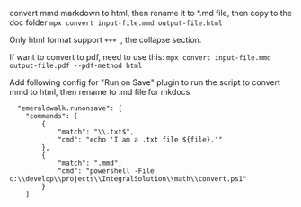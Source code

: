 convert mmd markdown to html, then rename it to *.md file, then copy to the doc folder
`mpx convert input-file.mmd output-file.html`

Only html format support `+++ `, the collapse section.

If want to convert to pdf, need to use this:
`mpx convert input-file.mmd output-file.pdf --pdf-method html`

Add following config for "Run on Save" plugin to run the script to convert mmd to html, then rename to .md file for mkdocs
```
  "emeraldwalk.runonsave": {
    "commands": [
        {
            "match": "\\.txt$",
            "cmd": "echo 'I am a .txt file ${file}.'"
        },       
        {
            "match": ".mmd",
            "cmd": "powershell -File c:\\develop\\projects\\IntegralSolution\\math\\convert.ps1"
        }
    ]
```